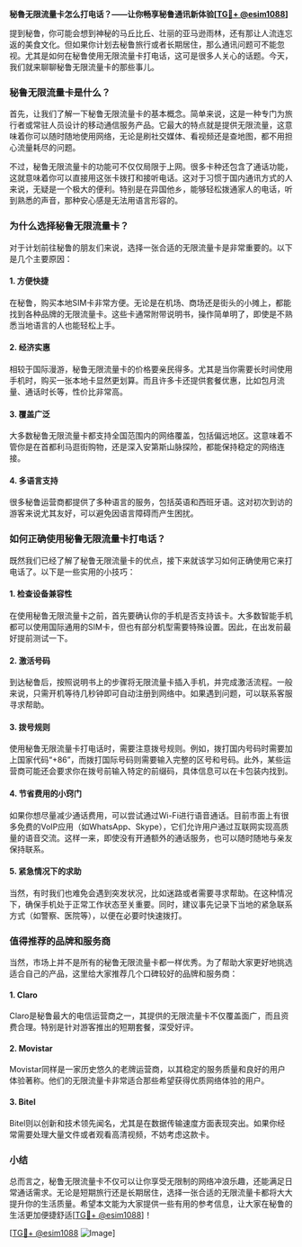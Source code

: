 **秘魯无限流量卡怎么打电话？——让你畅享秘鲁通讯新体验[[TG💪+ @esim1088](https://t.me/s/esim1088)]**

提到秘鲁，你可能会想到神秘的马丘比丘、壮丽的亚马逊雨林，还有那让人流连忘返的美食文化。但如果你计划去秘鲁旅行或者长期居住，那么通讯问题可不能忽视。尤其是如何在秘鲁使用无限流量卡打电话，这可是很多人关心的话题。今天，我们就来聊聊秘鲁无限流量卡的那些事儿。

### 秘鲁无限流量卡是什么？

首先，让我们了解一下秘鲁无限流量卡的基本概念。简单来说，这是一种专门为旅行者或常驻人员设计的移动通信服务产品。它最大的特点就是提供无限流量，这意味着你可以随时随地使用网络，无论是刷社交媒体、看视频还是查地图，都不用担心流量耗尽的问题。

不过，秘鲁无限流量卡的功能可不仅仅局限于上网。很多卡种还包含了通话功能，这就意味着你可以直接用这张卡拨打和接听电话。这对于习惯于国内通讯方式的人来说，无疑是一个极大的便利。特别是在异国他乡，能够轻松拨通家人的电话，听到熟悉的声音，那种安心感是无法用语言形容的。

### 为什么选择秘鲁无限流量卡？

对于计划前往秘鲁的朋友们来说，选择一张合适的无限流量卡是非常重要的。以下是几个主要原因：

#### 1. **方便快捷**
   在秘鲁，购买本地SIM卡非常方便。无论是在机场、商场还是街头的小摊上，都能找到各种品牌的无限流量卡。这些卡通常附带说明书，操作简单明了，即使是不熟悉当地语言的人也能轻松上手。

#### 2. **经济实惠**
   相较于国际漫游，秘鲁无限流量卡的价格要亲民得多。尤其是当你需要长时间使用手机时，购买一张本地卡显然更划算。而且许多卡还提供套餐优惠，比如包月流量、通话时长等，性价比非常高。

#### 3. **覆盖广泛**
   大多数秘鲁无限流量卡都支持全国范围内的网络覆盖，包括偏远地区。这意味着不管你是在首都利马逛街购物，还是深入安第斯山脉探险，都能保持稳定的网络连接。

#### 4. **多语言支持**
   很多秘鲁运营商都提供了多种语言的服务，包括英语和西班牙语。这对初次到访的游客来说尤其友好，可以避免因语言障碍而产生困扰。

### 如何正确使用秘鲁无限流量卡打电话？

既然我们已经了解了秘鲁无限流量卡的优点，接下来就该学习如何正确使用它来打电话了。以下是一些实用的小技巧：

#### 1. **检查设备兼容性**
   在使用秘鲁无限流量卡之前，首先要确认你的手机是否支持该卡。大多数智能手机都可以使用国际通用的SIM卡，但也有部分机型需要特殊设置。因此，在出发前最好提前测试一下。

#### 2. **激活号码**
   到达秘鲁后，按照说明书上的步骤将无限流量卡插入手机，并完成激活流程。一般来说，只需开机等待几秒钟即可自动注册到网络中。如果遇到问题，可以联系客服寻求帮助。

#### 3. **拨号规则**
   使用秘鲁无限流量卡打电话时，需要注意拨号规则。例如，拨打国内号码时需要加上国家代码“+86”，而拨打国际号码则需要输入完整的区号和号码。此外，某些运营商可能还会要求你在拨号前输入特定的前缀码，具体信息可以在卡包装内找到。

#### 4. **节省费用的小窍门**
   如果你想尽量减少通话费用，可以尝试通过Wi-Fi进行语音通话。目前市面上有很多免费的VoIP应用（如WhatsApp、Skype），它们允许用户通过互联网实现高质量的语音交流。这样一来，即使没有开通额外的通话服务，也可以随时随地与亲友保持联系。

#### 5. **紧急情况下的求助**
   当然，有时我们也难免会遇到突发状况，比如迷路或者需要寻求帮助。在这种情况下，确保手机处于正常工作状态至关重要。同时，建议事先记录下当地的紧急联系方式（如警察、医院等），以便在必要时快速拨打。

### 值得推荐的品牌和服务商

当然，市场上并不是所有的秘鲁无限流量卡都一样优秀。为了帮助大家更好地挑选适合自己的产品，这里给大家推荐几个口碑较好的品牌和服务商：

#### 1. **Claro**
   Claro是秘鲁最大的电信运营商之一，其提供的无限流量卡不仅覆盖面广，而且资费合理。特别是针对游客推出的短期套餐，深受好评。

#### 2. **Movistar**
   Movistar同样是一家历史悠久的老牌运营商，以其稳定的服务质量和良好的用户体验著称。他们的无限流量卡非常适合那些希望获得优质网络体验的用户。

#### 3. **Bitel**
   Bitel则以创新和技术领先闻名，尤其是在数据传输速度方面表现突出。如果你经常需要处理大量文件或者观看高清视频，不妨考虑这款卡。

### 小结

总而言之，秘鲁无限流量卡不仅可以让你享受无限制的网络冲浪乐趣，还能满足日常通话需求。无论是短期旅行还是长期居住，选择一张合适的无限流量卡都将大大提升你的生活质量。希望本文能为大家提供一些有用的参考信息，让大家在秘鲁的生活更加便捷舒适[[TG💪+ @esim1088](https://t.me/s/esim1088)]！

[[TG💪+ @esim1088](https://t.me/s/esim1088) ![Image](https://i.postimg.cc/4NQfJmqS/Snipaste-2025-05-13-00-14-12.png)]